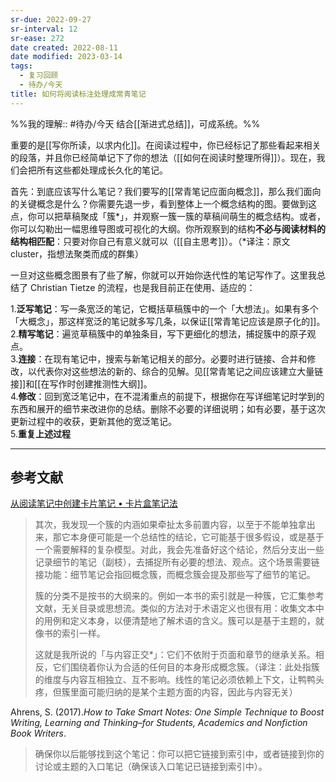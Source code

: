 ```yaml
---
sr-due: 2022-09-27
sr-interval: 12
sr-ease: 272
date created: 2022-08-11
date modified: 2023-03-14
tags:
  - 复习回顾
  - 待办/今天
title: 如何将阅读标注处理成常青笔记
---
```


%%我的理解:: #待办/今天 结合[[渐进式总结]]，可成系统。%%

重要的是[[写你所读，以求内化]]。在阅读过程中，你已经标记了那些看起来相关的段落，并且你已经简单记下了你的想法（[[如何在阅读时整理所得]]）。现在，我们会把所有这些都处理成长久化的笔记。

首先：到底应该写什么笔记？我们要写的[[常青笔记应面向概念]]，那么我们面向的关键概念是什么？你需要先退一步，看到整体上一个概念结构的图。要做到这点，你可以把草稿聚成「簇\*」，并观察一簇一簇的草稿间萌生的概念结构。或者，你可以勾勒出一幅思维导图或可视化的大纲。你所观察到的结构**不必与阅读材料的结构相匹配**：只要对你自己有意义就可以（[[自主思考]]）。（\*译注：原文 cluster，指想法聚类而成的群集）

一旦对这些概念图景有了些了解，你就可以开始你迭代性的笔记写作了。这里我总结了 Christian Tietze 的流程，也是我目前正在使用、适应的：

1.**泛写笔记**：写一条宽泛的笔记，它概括草稿簇中的一个「大想法」。如果有多个「大概念」，那这样宽泛的笔记就多写几条，以保证[[常青笔记应该是原子化的]]。  
2.**精写笔记**：遍览草稿簇中的单独条目，写下更细化的想法，捕捉簇中的原子观点。  
3.**连接**：在现有笔记中，搜索与新笔记相关的部分。必要时进行链接、合并和修改，以代表你对这些想法的新的、综合的见解。见[[常青笔记之间应该建立大量链接]]和[[在写作时创建推测性大纲]]。  
4.**修改**：回到宽泛笔记中，在不混淆重点的前提下，根据你在写详细笔记时学到的东西和展开的细节来改进你的总结。删除不必要的详细说明；如有必要，基于这次更新过程中的收获，更新其他的宽泛笔记。  
5.**重复上述过程**

___

## 参考文献

[从阅读笔记中创建卡片笔记 • 卡片盒笔记法](https://zettelkasten.de/posts/create-zettel-from-reading-notes/)

> 其次，我发现一个簇的内涵如果牵扯太多前置内容，以至于不能单独拿出来，那它本身便可能是一个总结性的结论，它可能基于很多假设，或是基于一个需要解释的复杂模型。对此，我会先准备好这个结论，然后分支出一些记录细节的笔记（副枝），去捕捉所有必要的想法、观点。这个场景需要链接功能：细节笔记会指回概念簇，而概念簇会提及那些写了细节的笔记。
>
> 簇的分类不是按书的大纲来的。例如一本书的索引就是一种簇，它汇集参考文献，无关目录或思想流。类似的方法对于术语定义也很有用：收集文本中的用例和定义本身，以便清楚地了解术语的含义。簇可以是基于主题的，就像书的索引一样。
>
> 这就是我所说的「与内容正交\*」：它们不依附于页面和章节的继承关系。相反，它们围绕着你认为合适的任何目的本身形成概念簇。（译注：此处指簇的维度与内容互相独立、互不影响。线性的笔记必须依赖上下文，让鸭鸭头疼，但簇里面可能归纳的是某个主题方面的内容，因此与内容无关）

Ahrens, S. (2017).*How to Take Smart Notes: One Simple Technique to Boost Writing, Learning and Thinking–for Students, Academics and Nonfiction Book Writers*.

> 确保你以后能够找到这个笔记：你可以把它链接到索引中，或者链接到你的讨论或主题的入口笔记（确保该入口笔记已链接到索引中）。
